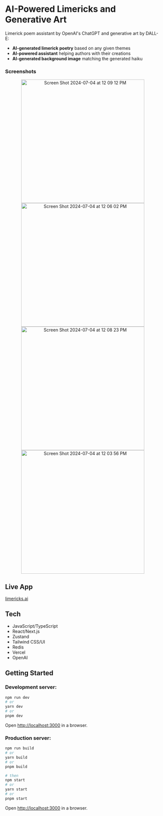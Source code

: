 # AI-Powered Limericks and Generative Art

Limerick poem assistant by OpenAI's ChatGPT and generative art by DALL-E:

- **AI-generated limerick poetry** based on any given themes
- **AI-powered assistant** helping authors with their creations
- **AI-generated background image** matching the generated haiku

### Screenshots

<p align="center">
  <img width="400" alt="Screen Shot 2024-07-04 at 12 09 12 PM" src="https://github.com/desmat/limerick/assets/3298837/f6e98366-55a1-4e0e-8895-a0d6bc39b04b">
  <img width="400" alt="Screen Shot 2024-07-04 at 12 06 02 PM" src="https://github.com/desmat/limerick/assets/3298837/e809a40e-8eaf-4a06-a19c-16b403fec793">
  <img width="400" alt="Screen Shot 2024-07-04 at 12 08 23 PM" src="https://github.com/desmat/limerick/assets/3298837/4e9b128f-0817-4699-974f-2fb020f7b94a">
  <img width="400" alt="Screen Shot 2024-07-04 at 12 03 56 PM" src="https://github.com/desmat/limerick/assets/3298837/3b466afc-d2cc-4b7a-b259-6d25c23cf252">
</p>

## Live App

[limericks.ai](https://limericks.ai/)

## Tech

- JavaScript/TypeScript
- React/Next.js
- Zustand
- Tailwind CSS/UI
- Redis
- Vercel
- OpenAI

## Getting Started

### Development server:

```bash
npm run dev
# or
yarn dev
# or
pnpm dev
```

Open [http://localhost:3000](http://localhost:3000) in a browser.


### Production server:

```bash
npm run build
# or
yarn build
# or
pnpm build

# then 
npm start
# or
yarn start
# or
pnpm start
```

Open [http://localhost:3000](http://localhost:3000) in a browser.
